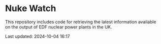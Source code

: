# Nuke Watch

This repository includes code for retrieving the latest information available on the output of EDF nuclear power plants in the UK.

Last updated: 2024-10-04 16:17